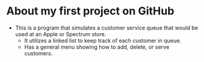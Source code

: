 # About my first project on GitHub
- This is a program that simulates a customer service queue that would be used at an Apple or Spectrum store.
  - It utilizes a linked list to keep track of each customer in queue.
  - Has a general menu showing how to add, delete, or serve customers.
